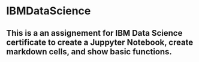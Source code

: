 # IBMDataScience
## This is a an assignement for IBM Data Science certificate to create a Juppyter Notebook, create markdown cells, and show basic functions.
